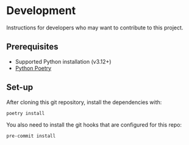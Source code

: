 # Development

Instructions for developers who may want to contribute to this project.

## Prerequisites

- Supported Python installation (v3.12+)
- [Python Poetry](https://python-poetry.org/docs/)

## Set-up

After cloning this git repository, install the dependencies with:

```bash
poetry install
```

You also need to install the git hooks that are configured for this repo:

```bash
pre-commit install
```
